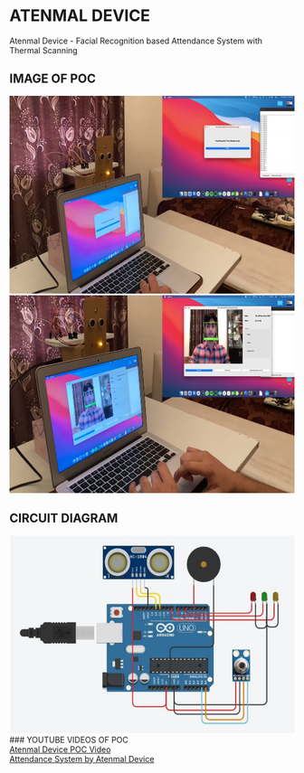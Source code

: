 # ATENMAL DEVICE
Atenmal Device - Facial Recognition based Attendance System with Thermal Scanning 
<br>
## IMAGE OF POC 
<img src="Screenshot (122).png" width="800" height="350">
<br>
<img src="Screenshot (123).png" width="800" height="350">

## CIRCUIT DIAGRAM
<img src="Circuit Image.png" width="800" height="350">
<br>
### YOUTUBE VIDEOS OF POC
<br>
<a href="https://youtu.be/YH4mp1IZdds">Atenmal Device POC Video</a>
<br>
<a href="https://youtu.be/QtNxhvfP32E">Attendance System by Atenmal Device</a>
